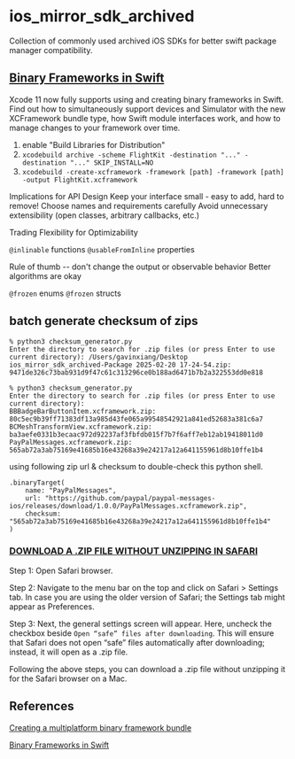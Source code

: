 # ios_mirror_sdk_archived
Collection of commonly used archived iOS SDKs for better swift package manager compatibility.

## [Binary Frameworks in Swift](https://developer.apple.com/videos/play/wwdc2019/416)
Xcode 11 now fully supports using and creating binary frameworks in Swift. Find out how to simultaneously support devices and Simulator with the new XCFramework bundle type, how Swift module interfaces work, and how to manage changes to your framework over time.

1. enable "Build Libraries for Distribution"
2. `xcodebuild archive -scheme FlightKit -destination "..." -destination "..." SKIP_INSTALL=NO`
3. `xcodebuild -create-xcframework -framework [path] -framework [path] -output FlightKit.xcframework`

Implications for API Design
Keep your interface small - easy to add, hard to remove!
Choose names and requirements carefully
Avoid unnecessary extensibility (open classes, arbitrary callbacks, etc.)

Trading Flexibility for Optimizability

`@inlinable` functions
`@usableFromInline` properties

Rule of thumb -- don't change the output or observable behavior
Better algorithms are okay

`@frozen` enums
`@frozen` structs

## batch generate checksum of zips

```
% python3 checksum_generator.py
Enter the directory to search for .zip files (or press Enter to use current directory): /Users/gavinxiang/Desktop     
ios_mirror_sdk_archived-Package 2025-02-20 17-24-54.zip: 9471de326c73bab931d9f47c61c313296ce0b188ad6471b7b2a322553dd0e818

% python3 checksum_generator.py
Enter the directory to search for .zip files (or press Enter to use current directory): 
BBBadgeBarButtonItem.xcframework.zip: 80c5ec9b39ff71383df13a985d43fe065a99548542921a841ed52683a381c6a7
BCMeshTransformView.xcframework.zip: ba3aefe0331b3ecaac972d92237af3fbfdb015f7b7f6aff7eb12ab19418011d0
PayPalMessages.xcframework.zip: 565ab72a3ab75169e41685b16e43268a39e24217a12a641155961d8b10ffe1b4
```

using following zip url & checksum to double-check this python shell.
```
.binaryTarget(
    name: "PayPalMessages",
    url: "https://github.com/paypal/paypal-messages-ios/releases/download/1.0.0/PayPalMessages.xcframework.zip",
    checksum: "565ab72a3ab75169e41685b16e43268a39e24217a12a641155961d8b10ffe1b4"
)
```

### [DOWNLOAD A .ZIP FILE WITHOUT UNZIPPING IN SAFARI](https://cyberchimps.com/docs/responsive-theme/faq/downloading-zip-file-without-unzipping-in-safari/)

Step 1: Open Safari browser.

Step 2: Navigate to the menu bar on the top and click on Safari > Settings tab.
In case you are using the older version of Safari; the Settings tab might appear as Preferences.

Step 3: Next, the general settings screen will appear. Here, uncheck the checkbox beside `Open “safe” files after downloading`.
This will ensure that Safari does not open “safe” files automatically after downloading; instead, it will open as a .zip file.

Following the above steps, you can download a .zip file without unzipping it for the Safari browser on a Mac.

## References
[Creating a multiplatform binary framework bundle](https://developer.apple.com/documentation/xcode/creating-a-multi-platform-binary-framework-bundle)

[Binary Frameworks in Swift](https://developer.apple.com/videos/play/wwdc2019/416)

